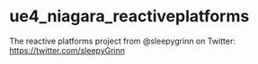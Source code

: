 # ue4_niagara_reactiveplatforms
The reactive platforms project from @sleepygrinn on Twitter: https://twitter.com/sleepyGrinn
